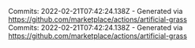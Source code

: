 Commits: 2022-02-21T07:42:24.138Z - Generated via https://github.com/marketplace/actions/artificial-grass
<br>
Commits: 2022-02-21T07:42:24.138Z - Generated via https://github.com/marketplace/actions/artificial-grass
<br>
